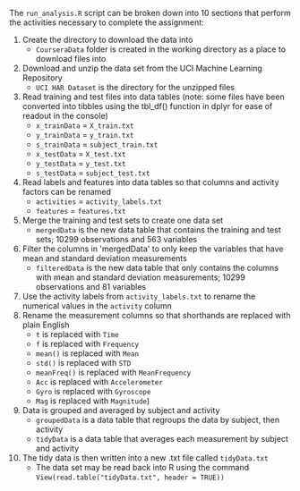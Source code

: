 The `run_analysis.R` script can be broken down into 10 sections that perform the activities necessary to complete the assignment:

1. Create the directory to download the data into
    - `CourseraData` folder is created in the working directory as a place to download files into
2. Download and unzip the data set from the UCI Machine Learning Repository
    - `UCI HAR Dataset` is the directory for the unzipped files
3. Read training and test files into data tables (note: some files have been converted into tibbles using the tbl_df() function in dplyr for ease of readout in the console)
    - `x_trainData` = `X_train.txt`
    - `y_trainData` = `y_train.txt`
    - `s_trainData` = `subject_train.txt`
    - `x_testData` = `X_test.txt`
    - `y_testData` = `y_test.txt`
    - `s_testData` = `subject_test.txt`
4. Read labels and features into data tables so that columns and activity factors can be renamed
    - `activities` = `activity_labels.txt`
    - `features` = `features.txt`
5. Merge the training and test sets to create one data set
    - `mergedData` is the new data table that contains the training and test sets; 10299 observations and 563 variables
6. Filter the columns in 'mergedData' to only keep the variables that have mean and standard deviation measurements
    - `filteredData` is the new data table that only contains the columns with mean and standard deviation measurements; 10299 observations and 81 variables
7. Use the activity labels from `activity_labels.txt` to rename the numerical values in the `activity` column
8. Rename the measurement columns so that shorthands are replaced with plain English
    - `t` is replaced with `Time`
    - `f` is replaced with `Frequency`
    - `mean()` is replaced with `Mean`
    - `std()` is replaced with `STD`
    - `meanFreq()` is replaced with `MeanFrequency`  
    - `Acc` is replaced with `Accelerometer`
    - `Gyro` is replaced with `Gyroscope`
    - `Mag` is replaced with `Magnitude`)
9. Data is grouped and averaged by subject and activity
    - `groupedData` is a data table that regroups the data by subject, then activity
    - `tidyData` is a data table that averages each measurement by subject and activity
10. The tidy data is then written into a new .txt file called `tidyData.txt`
    - The data set may be read back into R using the command `View(read.table("tidyData.txt", header = TRUE))`
